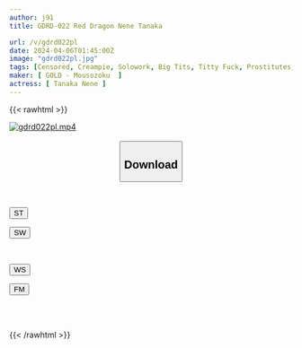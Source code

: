 ```yaml
---
author: j91
title: GDRD-022 Red Dragon Nene Tanaka

url: /v/gdrd022pl
date: 2024-04-06T01:45:00Z
image: "gdrd022pl.jpg"
tags: [Censored, Creampie, Solowork, Big Tits, Titty Fuck, Prostitutes, Huge Butt	]
maker: [ GOLD - Mousozoku  ]
actress: [ Tanaka Nene ]
---
```



{{< rawhtml >}}

<div class="video" data-videoid="RgWLXePez2Hdray">
    <a href="javascript:;">
        <img src="/v/gdrd022pl/gdrd022pl.jpg" width="WIDTH" height="HEIGHT" alt="gdrd022pl.mp4" loading="lazy">
    </a>
</div>

<script type="text/javascript" src="https://j91.asia/asset/on-demand-st.js"></script>

<br>
  <link rel="stylesheet" href="https://j91.asia/asset/bs5.css">
  
  <center>
  <button class="btn btn-primary" type="button" data-bs-toggle="collapse" data-bs-target=".multi-collapse" aria-expanded="false" aria-controls="multiCollapseExample1 multiCollapseExample2"><h2>Download</h2></button></center>
</p>
<div class="row">
  <div class="col">
    <div class="collapse multi-collapse" id="multiCollapseExample1">
      <div class="card card-body">
	      	      <br>
<div class="buttons">  
<p><a href="https://streamtape.to/v/RgWLXePez2Hdray" target="_blank"><button class="btn-hover color-3"><i class="fa fa-download"></i> ST</button></a></p>
<p><a href="https://asnwish.com/ph5ss0ffqjeg" target="_blank"><button class="btn-hover color-2"><i class="fa fa-download"></i> SW</button></a></p></div>
    </div>
  </div>
</div>
  <div class="col">
    <div class="collapse multi-collapse" id="multiCollapseExample2">
      <div class="card card-body">
	      <br>
<div class="buttons">
<p><a href="https://wolfstream.tv/ieq689e2a87l"><button class="btn-hover color-9"><i class="fa fa-download"></i> WS</button></a></p>
<p><a href="https://filemoon.sx/d/n1846wtp6j7e"><button class="btn-hover color-8"><i class="fa fa-download"></i> FM</button></a></p></div>
<br><br>
      </div>
    </div>
  </div>
</div>

{{< /rawhtml >}}